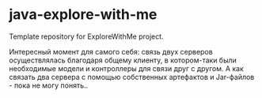 # java-explore-with-me
Template repository for ExploreWithMe project.

Интересный момент для самого себя: связь двух серверов осуществлялась благодаря общему клиенту,
в котором-таки были необходимые модели и контроллеры для связи друг с другом. А как
связать два сервера с помощью собственных артефактов и Jar-файлов - пока не могу понять..